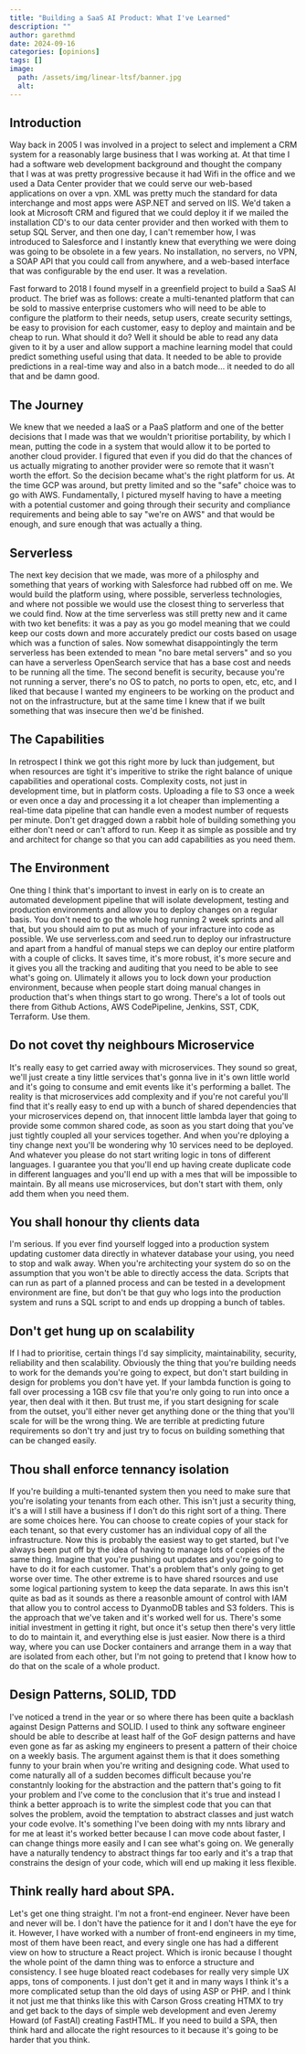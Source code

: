 ```yaml
---
title: "Building a SaaS AI Product: What I've Learned"
description: ""
author: garethmd
date: 2024-09-16
categories: [opinions]
tags: []
image:
  path: /assets/img/linear-ltsf/banner.jpg
  alt: 
---
```


## Introduction
Way back in 2005 I was involved in a project to select and implement a CRM system for a reasonably large business that I was working at. At that time I had a software web development background and thought the company that I was at was pretty progressive because it had Wifi in the office and we used a Data Center provider that we could serve our web-based applications on over a vpn. XML was pretty much the standard for data interchange and most apps were ASP.NET and served on IIS. We'd taken a look at Microsoft CRM and figured that we could deploy it if we mailed the installation CD's to our data center provider and then worked with them to setup SQL Server, and then one day, I can't remember how, I was introduced to Salesforce and I instantly knew that everything we were doing was going to be obsolete in a few years. No installation, no servers, no VPN, a SOAP API that you could call from anywhere, and a web-based interface that was configurable by the end user. It was a revelation.

Fast forward to 2018 I found myself in a greenfield project to build a SaaS AI product. The brief was as follows: create a multi-tenanted platform that can be sold to massive enterprise customers who will need to be able to configure the platform to their needs, setup users, create security settings, be easy to provision for each customer, easy to deploy and maintain and be cheap to run. What should it do? Well it should be able to read any data given to it by a user and allow support a machine learning model that could predict something useful using that data. It needed to be able to provide predictions in a real-time way and also in a batch mode... it needed to do all that and be damn good.

## The Journey
We knew that we needed a IaaS or a PaaS platform and one of the better decisions that I made was that we wouldn't prioritise portability, by which I mean, putting the code in a system that would allow it to be ported to another cloud provider. I figured that even if you did do that the chances of us actually migrating to another provider were so remote that it wasn't worth the effort. So the decision became what's the right platform for us. At the time GCP was around, but pretty limited and so the "safe" choice was to go with AWS. Fundamentally, I pictured myself having to have a meeting with a potential customer and going through their security and compliance requirements and being able to say "we're on AWS" and that would be enough, and sure enough that was actually a thing. 

## Serverless
The next key decision that we made, was more of a philosphy and something that years of working with Salesforce had rubbed off on me. We would build the platform using, where possible, serverless technologies, and where not possible we would use the closest thing to serverless that we could find. Now at the time serverless was still pretty new and it came with two ket benefits: it was a pay as you go model meaning that we could keep our costs down and more accurately predict our costs based on usage which was a function of sales. Now somewhat disappointingly the term serverless has been extended to mean "no bare metal servers" and so you can have a serverless OpenSearch service that has a base cost and needs to be running all the time. The second benefit is security, because you're not running a server, there's no OS to patch, no ports to open, etc, etc, and I liked that because I wanted my engineers to be working on the product and not on the infrastructure, but at the same time I knew that if we built something that was insecure then we'd be finished.

## The Capabilities
In retrospect I think we got this right more by luck than judgement, but when resources are tight it's imperitive to strike the right balance of unique capabilities and operational costs. Complexity costs, not just in development time, but in platform costs. Uploading a file to S3 once a week or even once a day and processing it a lot cheaper than implementing a real-time data pipeline that can handle even a modest number of requests per minute. Don't get dragged down a rabbit hole of building something you either don't need or can't afford to run. Keep it as simple as possible and 
try and architect for change so that you can add capabilities as you need them.

## The Environment
One thing I think that's important to invest in early on is to create an automated development pipeline that will isolate development, testing and production environments and allow you to deploy changes on a regular basis. You don't need to go the whole hog running 2 week sprints and all that, but you should aim to put as much of your infracture into code as possible. We use serverless.com and seed.run to deploy our infrastructure and apart from a handful of manual steps we can deploy our entire platform with a couple of clicks. It saves time, it's more robust, it's more secure and it gives you all the tracking and auditing that you need to be able to see what's going on. Ulimately it allows you to lock down your production environment, because when people start doing manual changes in production that's when things start to go wrong. There's a lot of tools out there from Github Actions, AWS CodePipeline, Jenkins, SST, CDK, Terraform. Use them.

## Do not covet thy neighbours Microservice
It's really easy to get carried away with microservices. They sound so great, we'll just create a tiny little services that's gonna live in it's own little world and it's going to consume and emit events like it's performing a ballet. The reality is that microservices add complexity and if you're not careful you'll find that it's really easy to end up with a bunch of shared dependencies that your microservices depend on, that innocent little lambda layer that going to provide some common shared code, as soon as you start doing that you've just tightly coupled all your services together. And when you're dploying a tiny change next you'll be wondering why 10 services need to be deployed. And whatever you please do not start writing logic in tons of different languages. I guarantee you that you'll end up having create duplicate code in different languages and you'll end up with a mes that will be impossible to maintain. By all means use microservices, but don't start with them, only add them when you need them.

## You shall honour thy clients data
I'm serious. If you ever find yourself logged into a production system updating customer data directly in whatever database your using, you need to stop and walk away. When you're architecting your system do so on the assumption that 
you won't be able to directly access the data. Scripts that can run as part of a planned process and can be tested in a development environment are fine, but don't be that guy who logs into the production system and runs a SQL script to and ends up dropping a bunch of tables. 

## Don't get hung up on scalability
If I had to prioritise, certain things I'd say simplicity, maintainability,  security, reliability and then scalability. Obviously the thing that you're building needs to work for the demands you're going to expect, but don't start building in design for problems you don't have yet. If your lambda function is going to fall over processing a 1GB csv file that you're only going to run into once a year, then deal with it then. But trust me, if you start designing for scale from 
the outset, you'll either never get anything done or the thing that you'll scale for will be the wrong thing. We are terrible at predicting future requirements so don't try and just try to focus on building something that can be changed easily.

## Thou shall enforce tennancy isolation
If you're building a multi-tenanted system then you need to make sure that you're isolating your tenants from each other. This isn't just a security thing, it's a will I still have a business if I don't do this right sort of a thing. There are some choices here. You can choose to create copies of your stack for each tenant, so that every customer has an individual copy of all the infrastructure. Now this is probably the easiest way to get started, but I've always been put off by the idea of having to manage lots of copies of the same thing. Imagine that you're pushing out updates and you're going to have to do it for each customer. That's a problem that's only going to get worse over time. The other extreme is to have shared rsources and use some logical partioning system to keep the data separate. In aws this isn't quite as bad as it sounds as there a reasonble amount of control with IAM that allow you to control access to DyanmoDB tables and S3 folders. This is the approach that we've taken and it's worked well for us. There's some initial investment in getting it right, but once it's setup then there's very little to do to maintain it, and everything else is just easier. Now there is a third way, where you can use Docker containers and arrange them in a way that are isolated from each other, but I'm not going to pretend that I know how to do that on the scale of a whole product. 


## Design Patterns, SOLID, TDD
I've noticed a trend in the year or so where there has been quite a backlash against Design Patterns and SOLID. I used to think any software engineer should be able to describe at least half of the GoF design patterns and have even gone as far as asking my engineers to present a pattern of their choice on a weekly basis. The argument against them is that it does something funny to your brain when you're writing and designing code. What used to come naturally all of a sudden becomes difficult because you're constantnly looking for the abstraction and the pattern that's going to fit your problem and I've come to the conclusion that it's true and instead I think a better approach is to write the simplest code that you can that solves the problem, avoid the temptation to abstract classes and just watch your code evolve. It's something I've been doing with my nnts library and for me at least it's worked better because I can move code about faster, I can change things more easily and I can see what's going on. We generally have a naturally tendency to abstract things far too early and it's a trap that constrains the design of your code, which will end up making it less flexible. 

## Think really hard about SPA. 
Let's get one thing straight. I'm not a front-end engineer. Never have been and never will be. I don't have the patience for it and I don't have the eye for it. However, I have worked with a number of front-end engineers in my time, most of them have been react, and every single one has had a different view on how to structure a React project. Which is ironic because I thought the whole point of the damn thing was to enforce a structure and consistency. I see huge bloated react codebases for really very simple UX apps, tons of components. I just don't get it and in many ways I think it's a more complicated setup than the old days of using ASP or PHP. and I think it not just me that thinks like this with Carson Gross creating HTMX to try and get back to the days of simple web development and even Jeremy Howard (of FastAI) creating FastHTML. If you need to build a SPA, then think hard and allocate the right resources to it because it's going to be harder that you think.


